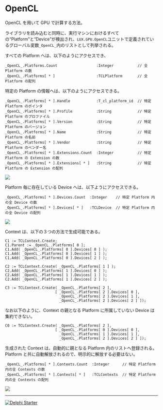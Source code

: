 # OpenCL

OpenCL を用いて GPU で計算する方法。

ライブラリを読み込むと同時に、実行マシンにおけるすべての“Platform”と“Device”が検出され、`LUX.GPU.OpenCL`ユニットで定義されているグローバル変数`_OpenCL_`内のリストとして列挙される。

すべての Platform へは、以下のようにアクセスでき、
```Delphi
_OpenCL_.Platforms.Count                  :Integer           // 全 Platform の数
_OpenCL_.Platforms[ * ]                   :TCLPlatform       // 全 Platform の配列
```

特定の Platform の情報へは、以下のようにアクセスできる。
```Delphi
_OpenCL_.Platforms[ * ].Handle            :T_cl_platform_id  // 特定 Platform のポインタ
_OpenCL_.Platforms[ * ].Profile           :String            // 特定 Platform のプロファイル
_OpenCL_.Platforms[ * ].Version           :String            // 特定 Platform のバージョン
_OpenCL_.Platforms[ * ].Name              :String            // 特定 Platform の名前
_OpenCL_.Platforms[ * ].Vendor            :String            // 特定 Platform のベンダー名
_OpenCL_.Platforms[ * ].Extensions.Count  :Integer           // 特定 Platform の Extension の数
_OpenCL_.Platforms[ * ].Extensions[ * ]   :String            // 特定 Platform の Extension の配列
```

![](https://github.com/LUXOPHIA/OpenCL/raw/master/--------/_SCREENSHOT/OpenCL-Platforms.png)

Platform 毎に存在している Device へは、以下ようにアクセスできる。
```Delphi
_OpenCL_.Platforms[ * ].Devices.Count  :Integer    // 特定 Platform 内の全 Device の数
_OpenCL_.Platforms[ * ].Devices[ * ]   :TCLDevice  // 特定 Platform 内の全 Device の配列
```

![](https://github.com/LUXOPHIA/OpenCL/raw/master/--------/_SCREENSHOT/OpenCL-Devices.png)

Context は、以下の３つの方法で生成可能である。
```Delphi
C1 := TCLContext.Create;
C1.Parent := _OpenCL_.Platforms[ 0 ];
C1.Add( _OpenCL_.Platforms[ 0 ].Devices[ 0 ] );
C1.Add( _OpenCL_.Platforms[ 0 ].Devices[ 1 ] );
C1.Add( _OpenCL_.Platforms[ 0 ].Devices[ 2 ] );
```
```Delphi
C2 := TCLContext.Create( _OpenCL_.Platforms[ 1 ] );
C2.Add( _OpenCL_.Platforms[ 1 ].Devices[ 0 ] );
C2.Add( _OpenCL_.Platforms[ 1 ].Devices[ 1 ] );
C2.Add( _OpenCL_.Platforms[ 1 ].Devices[ 2 ] );
```
```Delphi
C3 := TCLContext.Create( _OpenCL_.Platforms[ 2 ],
                       [ _OpenCL_.Platforms[ 2 ].Devices[ 0 ],
                         _OpenCL_.Platforms[ 2 ].Devices[ 1 ],
                         _OpenCL_.Platforms[ 2 ].Devices[ 2 ] ]);
```

なお以下のように、Context の親となる Platform に所属していない Device は集約できない。
```Delphi
C0 := TCLContext.Create( _OpenCL_.Platforms[ 2 ],
                       [ _OpenCL_.Platforms[ 0 ].Devices[ 0 ],
                         _OpenCL_.Platforms[ 1 ].Devices[ 1 ],
                         _OpenCL_.Platforms[ 2 ].Devices[ 2 ] ]);
```

生成された Context は、自動的に親となる Platform 内のリストへ登録される。Platform と共に自動解放されるので、明示的に解放する必要はない。
```Delphi
_OpenCL_.Platforms[ * ].Contexts.Count  :Integer      // 特定 Platform 内の全 Contexts の数
_OpenCL_.Platforms[ * ].Contexts[ * ]   :TCLContexts  // 特定 Platform 内の全 Contexts の配列
```

![](https://github.com/LUXOPHIA/OpenCL/raw/master/--------/_SCREENSHOT/OpenCL-Contexts.png)

----

[![Delphi Starter](https://github.com/delphiusers/FreeDelphi/raw/master/Banner/FreeDelphi-Banner_350x126.png)](https://www.embarcadero.com/jp/products/delphi/starter)
